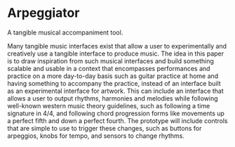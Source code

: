# Arpeggiator
A tangible musical accompaniment tool.

Many tangible music interfaces exist that allow a user to experimentally and creatively use a tangible interface to produce music. The idea in this paper is to draw inspiration from such musical interfaces and build something scalable and usable in a context that encompasses performances and practice on a more day-to-day basis such as guitar practice at home and having something to accompany the practice, instead of an interface built as an experimental interface for artwork. This can include an interface that allows a user to output rhythms, harmonies and melodies while following well-known western music theory guidelines, such as following a time signature in 4/4, and following chord progression forms like movements up a perfect fifth and down a perfect fourth. The prototype will include controls that are simple to use to trigger these changes, such as buttons for arpeggios, knobs for tempo, and sensors to change rhythms.
